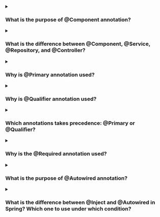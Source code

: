 <details><summary>
  
### What is the purpose of @Component annotation?
</summary>
The @Component annotation is a fundamental part of the Spring Framework, which is a popular Java-based framework for building enterprise applications. The purpose of the @Component annotation is to indicate that a class is a component or a bean in the Spring context.

When a class is annotated with @Component, it is automatically detected and registered by the Spring container during the component scanning process. The Spring container then creates an instance of the class and manages its lifecycle, allowing it to be injected into other parts of the application.

By using the @Component annotation, you can define reusable and manageable components in your application. These components can be automatically wired together, configured, and controlled by the Spring container, enabling dependency injection and inversion of control (IOC) principles.

The @Component annotation is a generic stereotype annotation, which means it serves as the base annotation for more specific stereotypes like @Service, @Repository, and @Controller. These specialized annotations are typically used to provide additional semantic meaning to the components based on their roles in the application architecture.

In summary, the @Component annotation is used to mark a class as a Spring component, allowing it to be managed and utilized by the Spring container for dependency injection and other application-wide features.
</details>
<details><summary>
  
### What is the difference between @Component, @Service, @Repository, and @Controller?
</summary>
In the Spring Framework, @Component, @Service, @Repository, and @Controller are stereotype annotations that provide additional semantic meaning to the components in your application. Although all of them are derived from the @Component annotation, they have distinct purposes and are typically used in different layers of an application.

### 1. @Component:

- It is a generic stereotype annotation.
- It is used to mark a class as a Spring component or bean.
- It can be used for any general-purpose component in the application.
- It is typically used for utility classes, helper classes, or generic components.

### 2. @Service:

- It is a specialization of @Component.
- It is used to mark a class as a service component.
- It represents the service layer of an application, which typically contains the business logic.
- It encapsulates the application's business operations and provides services to other layers or components.
- It often orchestrates the interaction between multiple repositories or external systems.

### 3. @Repository:

- It is also a specialization of @Component.
- It is used to mark a class as a repository component.
- It represents the data access layer of an application.
- It typically encapsulates the logic to interact with the database or other external data sources.
- It provides CRUD (Create, Read, Update, Delete) operations and data access methods.

### 4. @Controller:

- It is another specialization of @Component.
- It is used to mark a class as a controller component.
- It represents the presentation layer of an application.
- It handles user requests, performs request processing, and returns responses.
- It is commonly used in web applications and typically exposes RESTful endpoints or web pages.

While these annotations serve different purposes and have different names, they all ultimately function as components managed by the Spring container. The distinction between them is mostly for clarity and semantic understanding of their roles in the application architecture. However, from a technical perspective, they are all handled in a similar way by Spring's component scanning and dependency injection mechanisms.
</details>
<details><summary>
  
### Why is @Primary annotation used?
</summary>
The @Primary annotation is used in the Spring Framework to indicate a primary bean when multiple beans of the same type are present in the application context. It is used to resolve ambiguity when autowiring or injecting dependencies.

When you have more than one bean of the same type, Spring may encounter a situation where it cannot determine which bean to inject into a particular dependency. In such cases, you can use the @Primary annotation to specify a primary bean.

Here's how it works:

### Multiple Beans of the Same Type:
Let's say you have multiple beans implementing the same interface or extending the same class. For example, you may have two implementations of an interface ExampleInterface: BeanA and BeanB.
```
public interface ExampleInterface {
    // ...
}

@Component
@Primary
public class BeanA implements ExampleInterface {
    // ...
}

@Component
public class BeanB implements ExampleInterface {
    // ...
}
```
### Autowiring with @Autowired:
If you have a dependent class that requires an instance of ExampleInterface, you can use the @Autowired annotation to inject it.
```
@Component
public class DependentClass {

    @Autowired
    private ExampleInterface exampleInterface;
    
    // ...
}
```
### Resolving Ambiguity with @Primary:
In this scenario, since you have multiple beans of the same type, Spring may not know which one to inject. To specify the primary bean, you can use the @Primary annotation on BeanA.
```
@Component
@Primary
public class BeanA implements ExampleInterface {
    // ...
}
```
Now, when Spring encounters the @Autowired annotation for ExampleInterface in the DependentClass, it will inject BeanA because it is marked as the primary bean. If you remove the @Primary annotation from BeanA, Spring will throw an exception indicating that it cannot determine which bean to inject.

The @Primary annotation simplifies the resolution of bean dependencies in situations where there are multiple beans of the same type. It provides a clear indication to Spring about the primary bean to be used for injection.
</details>
<details><summary>
  
### Why is @Qualifier annotation used?
</summary>
The @Qualifier annotation is used in the Spring Framework to resolve ambiguity when multiple beans of the same type are present and the @Primary annotation is not sufficient to determine the desired bean to inject. It allows for more fine-grained control over the selection of beans by specifying a qualifier value.

When you have multiple beans of the same type, Spring may encounter a situation where it cannot determine which bean to inject into a particular dependency. In such cases, you can use the @Qualifier annotation to provide additional information to Spring for bean resolution.

Here's how it works:

### 1. Multiple Beans of the Same Type:
Let's say you have multiple beans implementing the same interface or extending the same class. For example, you may have two implementations of an interface ExampleInterface: BeanA and BeanB.
```
public interface ExampleInterface {
    // ...
}

@Component
public class BeanA implements ExampleInterface {
    // ...
}

@Component
public class BeanB implements ExampleInterface {
    // ...
}
```
### 2. Autowiring with @Autowired and @Qualifier:
If you have a dependent class that requires an instance of ExampleInterface, you can use the @Autowired annotation along with the @Qualifier annotation to specify the desired bean.
```
@Component
public class DependentClass {

    @Autowired
    @Qualifier("beanA")
    private ExampleInterface exampleInterface;
    
    // ...
}
```
### 3. Specifying Qualifier Values with @Qualifier:
In this scenario, you can use the @Qualifier annotation and provide a qualifier value that matches the desired bean's qualifier value. You can assign a qualifier value to each bean using the @Qualifier annotation.
```
@Component
@Qualifier("beanA")
public class BeanA implements ExampleInterface {
    // ...
}

@Component
@Qualifier("beanB")
public class BeanB implements ExampleInterface {
    // ...
}
```
Now, when Spring encounters the @Autowired annotation for ExampleInterface in the DependentClass, it will inject BeanA because the @Qualifier annotation specifies the qualifier value as "beanA". If you change the @Qualifier value to "beanB", Spring will inject BeanB instead.

The @Qualifier annotation is useful when @Primary is not sufficient to determine the desired bean for injection. It allows you to provide additional information to Spring for resolving bean dependencies. By assigning qualifier values to beans and using the @Qualifier annotation in the dependent class, you can precisely control which bean gets injected.
</details>
<details><summary>
  
### Which annotations takes precedence: @Primary or @Qualifier?
</summary>
When resolving bean dependencies in the Spring Framework, the @Qualifier annotation takes precedence over @Primary.

Here's how the precedence works:

### 1. When @Qualifier is used without @Primary:

- If the @Qualifier annotation is used on a dependency, Spring looks for a bean with a matching qualifier value specified in the @Qualifier.
- If a bean with the matching qualifier value is found, it is injected, regardless of whether it is marked as @Primary or not.
- If no bean with the matching qualifier value is found, Spring tries to inject the primary bean (if one is defined using @Primary).

### 2. When both @Qualifier and @Primary are used together:

- If the @Qualifier annotation is used with a specific qualifier value and the primary bean is also defined with @Primary, the bean matching the qualifier value will be injected, regardless of whether it is the primary bean or not.
- If the @Qualifier annotation is used without a specific qualifier value and the primary bean is defined, the primary bean will be injected.
- If the @Qualifier annotation is used without a specific qualifier value and no primary bean is defined, an exception will be thrown because Spring cannot determine which bean to inject.

In summary, the @Qualifier annotation takes precedence over @Primary when both are used together. The @Qualifier annotation allows for more fine-grained control over bean resolution by specifying a qualifier value, whereas @Primary is a broader mechanism to indicate a default or primary bean when no specific qualifier is provided.
</details>
<details><summary>
  
### Why is the @Required annotation used?
</summary>
I apologize for the confusion, but the @Required annotation is not part of the Spring Framework starting from version 3.0. It was used in older versions of Spring to indicate that a bean property must be configured with a value.

In earlier versions of Spring, the @Required annotation was used to enforce that a particular bean property must be set, either through XML configuration or through Java-based configuration. If a property marked with @Required was not set, Spring would throw an exception during initialization.

However, starting from Spring 3.0, the @Required annotation was deprecated and is no longer necessary. Instead, Spring introduced support for constructor injection and the @Autowired annotation, which automatically handles dependency injection without the need for an additional annotation like @Required.

In modern versions of Spring, you can use the @Autowired annotation on constructor parameters or directly on properties and methods to indicate that dependency injection should be performed. If a dependency is not satisfied or cannot be resolved, Spring will throw an exception indicating the issue during the application context initialization process.

To summarize, the @Required annotation was used in older versions of Spring to enforce that a bean property must be set, but it has been deprecated and is no longer needed in current versions of the framework. The preferred approach is to use @Autowired for dependency injection and let Spring handle the configuration and resolution of dependencies.
</details>
<details><summary>
  
### What is the purpose of @Autowired annotation?
</summary>
The @Autowired annotation is an important annotation in the Spring Framework that is used for automatic dependency injection. Its purpose is to automatically wire or inject dependencies into a Spring-managed bean.

When a class is annotated with @Autowired, Spring will try to find a matching dependency of the required type from the application context and inject it into the annotated field, constructor, or method parameter.

The @Autowired annotation can be used in the following ways:

### 1. Field Injection:
```
@Autowired
private DependencyType dependency;
```
### Constructor Injection:
```
private DependencyType dependency;

@Autowired
public MyClass(DependencyType dependency) {
    this.dependency = dependency;
}
```
### Setter Method Injection:
```
private DependencyType dependency;

@Autowired
public void setDependency(DependencyType dependency) {
    this.dependency = dependency;
}
```
When the @Autowired annotation is used, Spring will search for a bean of the required type in the application context. If exactly one matching bean is found, it will be injected into the annotated field, constructor parameter, or setter method parameter. If multiple beans of the same type are available, additional mechanisms such as @Qualifier can be used to specify the desired bean.

The @Autowired annotation greatly simplifies the process of dependency injection in Spring applications. Instead of manually wiring dependencies, Spring automatically resolves and injects the required dependencies, allowing for loosely coupled and modular code. It promotes the principles of inversion of control (IoC) and reduces the need for explicit configuration.
</details>
<details><summary>
  
### What is the difference between @Inject and @Autowired in Spring? Which one to use under which condition?
</summary>
Both @Inject and @Autowired annotations serve a similar purpose of dependency injection in the Spring Framework. However, they originate from different frameworks and have some subtle differences.

Here are the key differences between @Inject and @Autowired:

### 1. Origin and Dependency:

- **@Inject** is a standard annotation defined by the Java Dependency Injection (JSR-330) specification.
- **@Autowired** is a specific annotation provided by the Spring Framework.

### 2. Package and Dependency:

- **@Inject** is part of the javax.inject package and requires an additional dependency to be included in the project, such as the Java Dependency Injection API (e.g., javax.inject:javax.inject).
- **@Autowired** is provided by the Spring Framework itself and does not require any additional dependencies.

### 3. Configuration Flexibility:

- **@Inject** provides a more standard and portable approach to dependency injection. It can be used in Java SE and Java EE environments, and it is not tied specifically to Spring.
- **@Autowired** is a Spring-specific annotation that offers additional features and capabilities tailored specifically for the Spring Framework. It provides more advanced dependency resolution and supports features like autowiring by name, by type, and by qualifier.

### 4. Qualifier Support:

- **@Inject** does not have built-in support for qualifiers. To specify a qualifier value for a dependency, you would typically use @Named annotation from the javax.inject package.
- **@Autowired** supports the use of qualifiers via the @Qualifier annotation to specify the desired bean when multiple beans of the same type are available.

Considering these differences, here are some general guidelines for choosing between @Inject and @Autowired:

- If you are working exclusively with the Spring Framework and want to take advantage of Spring-specific features and configurations, it is recommended to use @Autowired.
- If you prefer a more standard and portable approach to dependency injection, or if you are working in a Java SE or Java EE environment without Spring, @Inject can be used.
- When using @Inject, if you need to specify qualifiers for dependencies, you can use @Named from javax.inject or choose to use the @Qualifier annotation provided by Spring along with @Inject.

It's worth noting that in modern versions of the Spring Framework, both @Inject and @Autowired can be used interchangeably, as Spring has added support for the @Inject annotation and aligned it with the behavior of @Autowired. This allows you to use @Inject or @Autowired based on your preference and project requirements.
</details>